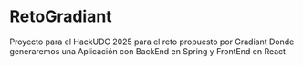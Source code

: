 # RetoGradiant
Proyecto para el HackUDC 2025 para el reto propuesto por Gradiant Donde generaremos una Aplicación con BackEnd en Spring y FrontEnd en React

